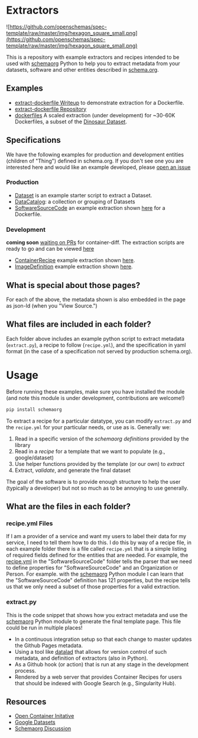 # Extractors

![https://github.com/openschemas/spec-template/raw/master/img/hexagon_square_small.png](https://github.com/openschemas/spec-template/raw/master/img/hexagon_square_small.png)

This is a repository with example extractors and recipes intended to be used
with [schemaorg](https://openschemas.github.io/schemaorg/#Usage) Python 
to help you to extract metadata from your datasets,
software and other entities described in [schema.org](https://www.schema.org).

## Examples

 - [extract-dockerfile Writeup](https://vsoch.github.io/2018/schemaorg/) to demonstrate extraction for a Dockerfile.
 - [extract-dockerfile Repository](https://github.com/openbases/extract-dockerfile)
 - [dockerfiles](https://github.com/openschemas/dockerfiles) A scaled extraction (under development) for ~30-60K Dockerfiles, a subset of the [Dinosaur Dataset](https://vsoch.github.io/datasets/2018/dockerfiles/).

## Specifications

We have the following examples for production and development entities (children of "Thing")
defined in schema.org. If you don't see one you are interested here and would like an example
developed, please [open an issue](https://www.github.com/openschemas/extracters/issues)

### Production

 - [Dataset](Dataset) is an example starter script to extract a Dataset.
 - [DataCatalog](DataCatalog): a collection or grouping of Datasets
 - [SoftwareSourceCode](SoftwareSourceCode) an example extraction shown [here](https://openbases.github.io/extract-dockerfile/SoftwareSourceCode/) for a Dockerfile.

### Development

**coming soon** [waiting on PRs](https://github.com/openschemas/schemaorg/issues/8) for container-diff. The extraction scripts are ready to go and can be viewed [here](https://github.com/openschemas/dockerfiles)

 - [ContainerRecipe]() example extraction shown [here](https://openbases.github.io/extract-dockerfile/ContainerRecipe/).
 - [ImageDefinition]() example extraction shown [here](https://openbases.github.io/extract-dockerfile/ImageDefinition/).


## What is special about those pages?
For each of the above, the metadata shown is also embedded in the page as json-ld
(when you "View Source.") 

## What files are included in each folder?
Each folder above includes an example python script to extract metadata (`extract.py`), 
a recipe to follow (`recipe.yml`), and the specification in yaml format (in the 
case of a specification not served by production schema.org).


# Usage

Before running these examples, make sure you have installed the module (and note
this module is under development, contributions are welcome!)

```bash
pip install schemaorg
```

To extract a recipe for a particular datatype, you can modify `extract.py` and the 
`recipe.yml` for your particular needs, or use as is. Generally we:

 1. Read in a specific version of the *schemaorg definitions* provided by the library
 2. Read in a *recipe* for a template that we want to populate (e.g., google/dataset)
 3. Use helper functions provided by the template (or our own) to *extract*
 4. Extract, *validate*, and generate the final dataset

The goal of the software is to provide enough structure to help the user (typically a developer)
but not so much as to be annoying to use generally.

## What are the files in each folder?

### recipe.yml Files

If I am a provider of a service and want my users to label their data for my service,
I need to tell them how to do this. I do this by way of a recipe file, in each
example folder there is a file called `recipe.yml` that is a simple listing of required fields defined for the entities that are needed. For example, the [recipe.yml](SoftwareSourceCode/recipe.yml) in the 
"SoftwareSourceCode" folder tells the parser that we need to define
properties for "SoftwareSourceCode" and an Organization or Person. For example.
with the [schemaorg](https://www.github.com/openschemas/schemaorg) Python module 
I can learn that the "SoftwareSourceCode" definition has 121 properties, 
but the recipe tells us that we only need a subset of those
properties for a valid extraction.

### extract.py

This is the code snippet that shows how you extract metadata and use the 
[schemaorg](https://www.github.com/openschemas/schemaorg) Python module
to generate the final template page. This file could be run in multiple places!

 - In a continuous integration setup so that each change to master updates the Github Pages metadata.
 - Using a tool like [datalad](https://datalad.org) that allows for version control of such metadata, and definition of extractors (also in Python).
 - As a Github hook (or action) that is run at any stage in the development process.
 - Rendered by a web server that provides Container Recipes for users that should be indexed with Google Search (e.g., Singularity Hub).


## Resources

 - [Open Container Initative](https://github.com/opencontainers/)
 - [Google Datasets](https://www.blog.google/products/search/making-it-easier-discover-datasets/)
 - [Schemaorg Discussion](https://github.com/schemaorg/schemaorg/issues/2059#issuecomment-427208907)
